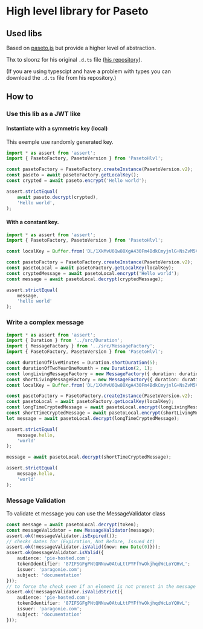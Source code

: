 # High level library for Paseto

## Used libs 

Based on [paseto.js](https://www.npmjs.com/package/paseto.js) but provide a higher level of abstraction.

Thx to sloonz for his original `.d.ts` file ([his repository](https://github.com/sloonz/paseto.js)).

(If you are using typescipt and have a problem with types you can download the `.d.ts` file from his repository.)

## How to

### Use this lib as a JWT like

#### Instantiate with a symmetric key (local)

This exemple use randomly generated key.

```typescript
import * as assert from 'assert';
import { PasetoFactory, PasetoVersion } from 'PasetoHlvl';

const pasetoFactory = PasetoFactory.createInstance(PasetoVersion.v2);
const paseto = await pasetoFactory.getLocalKey();
const crypted = await paseto.encrypt('Hello world');

assert.strictEqual(
    await paseto.decrypt(crypted),
    'Hello world',
);
```

#### With a constant key.

```typescript
import * as assert from 'assert';
import { PasetoFactory, PasetoVersion } from 'PasetoHlvl';

const localKey = Buffer.from('DL/1XkMvU6Qw8OXgA430Fm4BdkCmyjnlG+NsZvM5VCc=', 'base64');

const pasetoFactory = PasetoFactory.createInstance(PasetoVersion.v2);
const pasetoLocal = await pasetoFactory.getLocalKey(localKey);
const cryptedMessage = await pasetoLocal.encrypt('Hello world');
const message = await pasetoLocal.decrypt(cryptedMessage);

assert.strictEqual(
    message,
    'hello world'
);
```

### Write a complex message

```typescript
import * as assert from 'assert';
import { Duration } from '../src/Duration';
import { MessageFactory } from '../src/MessageFactory';
import { PasetoFactory, PasetoVersion } from 'PasetoHlvl';

const durationOfFiveMinutes = Duration.shortDuration(5);
const durationOfTwoYearOneMounth = new Duration(2, 1);
const longLivingMessageFactory = new MessageFactory({ duration: durationOfTwoYearOneMounth });
const shortLivingMessageFactory = new MessageFactory({ duration: durationOfFiveMinutes });
const localKey = Buffer.from('DL/1XkMvU6Qw8OXgA430Fm4BdkCmyjnlG+NsZvM5VCc=', 'base64');

const pasetoFactory = PasetoFactory.createInstance(PasetoVersion.v2);
const pasetoLocal = await pasetoFactory.getLocalKey(localKey);
const longTimeCryptedMessage = await pasetoLocal.encrypt(longLivingMessageFactory.createMessage(hello: world));
const shortTimeCryptedMessage = await pasetoLocal.encrypt(shortLivingMessageFactory.createMessage(hello: world));
let message = await pasetoLocal.decrypt(longTimeCryptedMessage);

assert.strictEqual(
    message.hello,
    'world'
);

message = await pasetoLocal.decrypt(shortTimeCryptedMessage);

assert.strictEqual(
    message.hello,
    'world'
);

```

### Message Validation

To validate et message you can use the MessageValidator class

```typescript
const message = await pasetoLocal.decrypt(token);
const messageValidator = new MessageValidator(message);
assert.ok(!messageValidator.isExpired());
// checks dates for (Expiration, Not Before, Issued At)
assert.ok(!messageValidator.isValid({now: new Date(0)}));
assert.ok(messageValidator.isValid({
    audience: 'pie-hosted.com';
    tokenIdentifier: '87IFSGFgPNtQNNuw0AtuLttPYFfYwOkjhqdWcLoYQHvL';
    issuer: 'paragonie.com';
    subject: 'documentation'
}));
// to force the check even if an element is not present in the message (does not apply to expire)
assert.ok(!messageValidator.isValidStrict({
    audience: 'pie-hosted.com';
    tokenIdentifier: '87IFSGFgPNtQNNuw0AtuLttPYFfYwOkjhqdWcLoYQHvL';
    issuer: 'paragonie.com';
    subject: 'documentation'
}));
```
